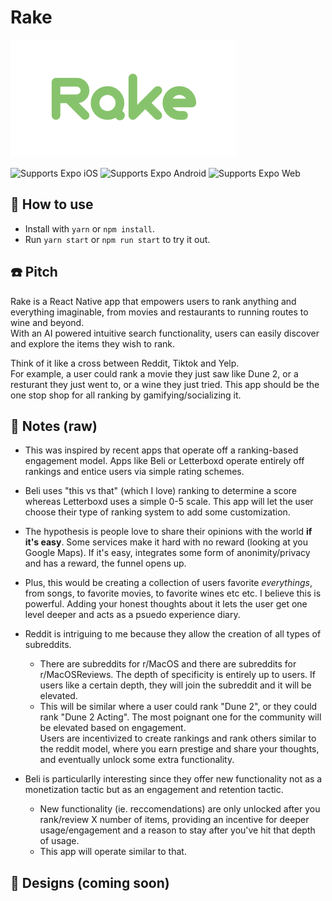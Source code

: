 # Rake
![Rake Logo](./assets/images/Rake-logo.png)  
<p>
  <!-- iOS -->
  <img alt="Supports Expo iOS" longdesc="Supports Expo iOS" src="https://img.shields.io/badge/iOS-4630EB.svg?style=flat-square&logo=APPLE&labelColor=999999&logoColor=fff" />
  <!-- Android -->
  <img alt="Supports Expo Android" longdesc="Supports Expo Android" src="https://img.shields.io/badge/Android-4630EB.svg?style=flat-square&logo=ANDROID&labelColor=A4C639&logoColor=fff" />
  <!-- Web -->
  <img alt="Supports Expo Web" longdesc="Supports Expo Web" src="https://img.shields.io/badge/web-4630EB.svg?style=flat-square&logo=GOOGLE-CHROME&labelColor=4285F4&logoColor=fff" />
</p>

## 🚀 How to use

- Install with `yarn` or `npm install`.
- Run `yarn start` or `npm run start` to try it out.

## ☎️ Pitch
Rake is a React Native app that empowers users to rank anything and everything imaginable, from movies and restaurants to running routes to wine and beyond.  
With an AI powered intuitive search functionality, users can easily discover and explore the items they wish to rank.

Think of it like a cross between Reddit, Tiktok and Yelp.  
For example, a user could rank a movie they just saw like Dune 2, or a resturant they just went to, or a wine they just tried. This app should be the one stop shop for all ranking by gamifying/socializing it.

## 📝 Notes (raw)
- This was inspired by recent apps that operate off a ranking-based engagement model. Apps like Beli or Letterboxd operate entirely off rankings and entice users via simple rating schemes.  
- Beli uses "this vs that" (which I love) ranking to determine a score whereas Letterboxd uses a simple 0-5 scale. This app will let the user choose their type of ranking system to add some customization.  

- The hypothesis is people love to share their opinions with the world **if it's easy**. Some services make it hard with no reward (looking at you Google Maps). If it's easy, integrates some form of anonimity/privacy and has a reward, the funnel opens up.  
- Plus, this would be creating a collection of users favorite *everythings*, from songs, to favorite movies, to favorite wines etc etc. I believe this is powerful. Adding your honest thoughts about it lets the user get one level deeper and acts as a psuedo experience diary.

- Reddit is intriguing to me because they allow the creation of all types of subreddits. 
  - There are subreddits for r/MacOS and there are subreddits for r/MacOSReviews. The depth of specificity is entirely up to users. If users like a certain depth, they will join the subreddit and it will be elevated.  
  - This will be similar where a user could rank "Dune 2", or they could rank "Dune 2 Acting". The most poignant one for the community will be elevated based on engagement.  
Users are incentivized to create rankings and rank others similar to the reddit model, where you earn prestige and share your thoughts, and eventually unlock some extra functionality.  

- Beli is particularlly interesting since they offer new functionality not as a monetization tactic but as an engagement and retention tactic. 
  - New functionality (ie. reccomendations) are only unlocked after you rank/review X number of items, providing an incentive for deeper usage/engagement and a reason to stay after you've hit that depth of usage.  
  - This app will operate similar to that.

## 🎨 Designs (coming soon)